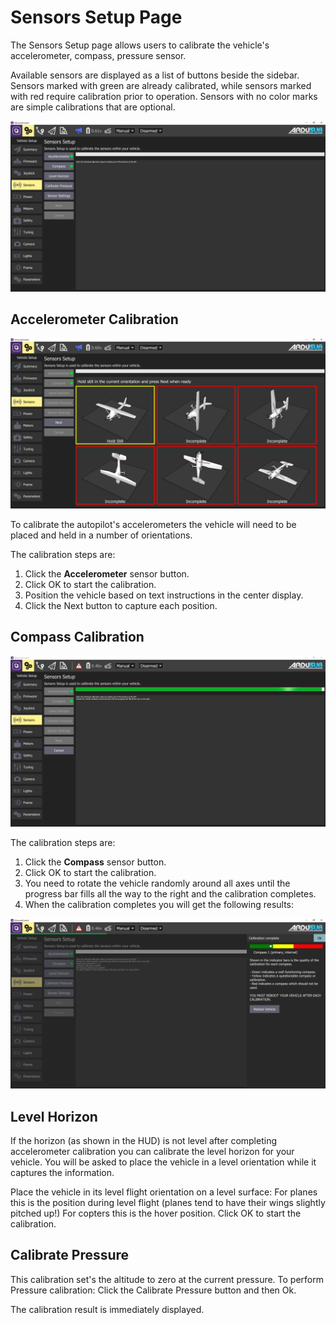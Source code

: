 # Sensors Setup Page

The Sensors Setup page allows users to calibrate the vehicle's accelerometer, compass, pressure sensor.

Available sensors are displayed as a list of buttons beside the sidebar. Sensors marked with green are already calibrated, while sensors marked with red require calibration prior to operation. Sensors with no color marks are simple calibrations that are optional.

<img src="/images/reference/reference-ardusub-sensors.png" class="img-responsive img-center" style="max-height:600px;">

## Accelerometer Calibration

<img src="/images/reference/reference-ardusub-sensors-accelerometer.png" class="img-responsive img-center" style="max-height:600px;">

To calibrate the autopilot's accelerometers the vehicle will need to be placed and held in a number of orientations.

The calibration steps are:

1. Click the **Accelerometer** sensor button.
2. Click OK to start the calibration.
3. Position the vehicle based on text instructions in the center display. 
4. Click the Next button to capture each position.

## Compass Calibration

<img src="/images/reference/reference-ardusub-sensors-compass.png" class="img-responsive img-center" style="max-height:600px;">

The calibration steps are:

1. Click the **Compass** sensor button.
2. Click OK to start the calibration.
3. You need to rotate the vehicle randomly around all axes until the progress bar fills all the way to the right and the calibration completes.  
4. When the calibration completes you will get the following results:

<img src="/images/reference/reference-ardusub-sensors-compass-complete.png" class="img-responsive img-center" style="max-height:600px;">

## Level Horizon

If the horizon (as shown in the HUD) is not level after completing accelerometer calibration you can calibrate the level horizon for your vehicle. You will be asked to place the vehicle in a level orientation while it captures the information.

Place the vehicle in its level flight orientation on a level surface:
For planes this is the position during level flight (planes tend to have their wings slightly pitched up!)
For copters this is the hover position.
Click OK to start the calibration.

## Calibrate Pressure

This calibration set's the altitude to zero at the current pressure.
To perform Pressure calibration:
Click the Calibrate Pressure button and then Ok.

The calibration result is immediately displayed.

